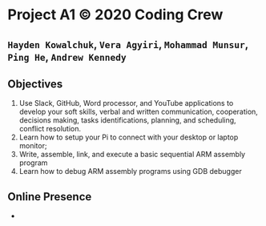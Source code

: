 # Project A1 © 2020 Coding Crew
## `Hayden Kowalchuk`, `Vera Agyiri`, `Mohammad Munsur`, `Ping He`, `Andrew Kennedy`


## Objectives
1. Use Slack, GitHub, Word processor, and YouTube applications to develop your soft skills, verbal and written communication, cooperation, decisions making, tasks identifications, planning, and scheduling, conflict resolution. 
2. Learn how to setup your Pi to connect with your desktop or laptop monitor;
3. Write, assemble, link, and execute a basic sequential ARM assembly program
4. Learn how to debug ARM
assembly programs using GDB debugger

## Online Presence
- &nbsp;
  